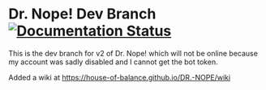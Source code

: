 # Dr. Nope! Dev Branch  [![Documentation Status](https://readthedocs.org/projects/dr-nope-docswiki/badge/?version=latest)](https://dr-nope-docswiki.readthedocs.io/en/latest/?badge=latest)

This is the dev  branch for v2 of Dr. Nope! which will not be online because my account was sadly disabled and I cannot get the bot token.

Added a wiki at https://house-of-balance.github.io/DR.-NOPE/wiki

